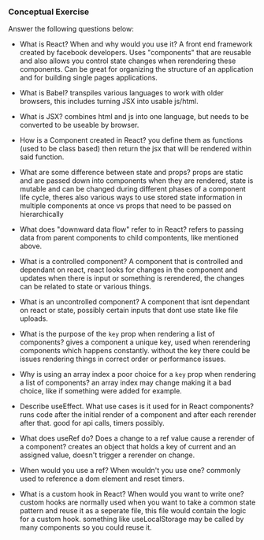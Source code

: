 ### Conceptual Exercise

Answer the following questions below:

- What is React? When and why would you use it?
  A front end framework created by facebook developers. Uses "components" that are reusable and also allows you control state changes when rerendering these components. Can be great for organizing the structure of an application and for building single pages applications.

- What is Babel?
  transpiles various languages to work with older browsers, this includes turning JSX into usable js/html.

- What is JSX?
  combines html and js into one language, but needs to be converted to be useable by browser.

- How is a Component created in React?
  you define them as functions (used to be class based) then return the jsx that will be rendered within said function.

- What are some difference between state and props?
  props are static and are passed down into components when they are rendered,  state is mutable and can be changed during different phases of a component life cycle, theres also various ways to use stored state information in multiple components at once vs props that need to be passed on hierarchically 

- What does "downward data flow" refer to in React?
  refers to passing data from parent components to child compontents, like mentioned above.

- What is a controlled component?
  A component that is controlled and dependant on react, react looks for changes in the component and updates when there is input or something is rerendered, the changes can be related to state or various things.

- What is an uncontrolled component?
  A component that isnt dependant on react or state, possibly certain inputs that dont use state like file uploads.

- What is the purpose of the `key` prop when rendering a list of components?
  gives a component a unique key, used when rerendering components which happens constantly. without the key there could be issues rendering things in correct order or performance issues.

- Why is using an array index a poor choice for a `key` prop when rendering a list of components?
  an array index may change making it a bad choice, like if something were added for example.

- Describe useEffect.  What use cases is it used for in React components?
  runs code after the initial render of a component and after each rerender after that. good for api calls, timers possibly.

- What does useRef do?  Does a change to a ref value cause a rerender of a component?
  creates an object that holds a key of current and an assigned value, doesn't trigger a rerender on change.

- When would you use a ref? When wouldn't you use one?
  commonly used to reference a dom element and reset timers.

- What is a custom hook in React? When would you want to write one?
  custom hooks are normally used when you want to take a common state pattern and reuse it as a seperate file, this file would contain the logic for a custom hook. something like useLocalStorage may be called by many components so you could reuse it.